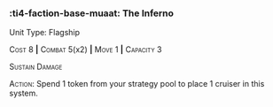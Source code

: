 ### :ti4-faction-base-muaat: **The Inferno**

Unit Type: Flagship 

<span style="font-variant:small-caps;">Cost</span> 8 __|__ <span style="font-variant:small-caps;">Combat</span> 5(x2) __|__ <span style="font-variant:small-caps;">Move</span> 1 __|__ <span style="font-variant:small-caps;">Capacity</span> 3

<span style="font-variant:small-caps;">Sustain Damage</span>

<span style="font-variant:small-caps;">Action</span>: Spend 1 token from your strategy pool to place 1 cruiser in this system.
